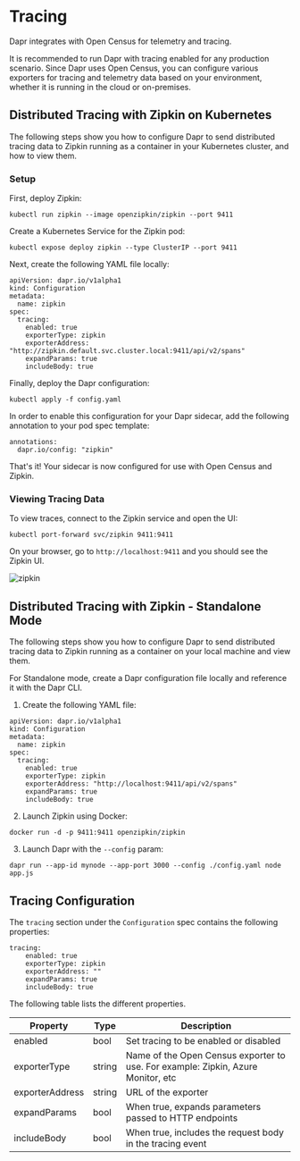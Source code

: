 # Tracing

Dapr integrates with Open Census for telemetry and tracing.

It is recommended to run Dapr with tracing enabled for any production scenario.
Since Dapr uses Open Census, you can configure various exporters for tracing and telemetry data based on your environment, whether it is running in the cloud or on-premises.

## Distributed Tracing with Zipkin on Kubernetes

The following steps show you how to configure Dapr to send distributed tracing data to Zipkin running as a container in your Kubernetes cluster, and how to view them.


### Setup

First, deploy Zipkin:

```
kubectl run zipkin --image openzipkin/zipkin --port 9411
```

Create a Kubernetes Service for the Zipkin pod:

```
kubectl expose deploy zipkin --type ClusterIP --port 9411
```

Next, create the following YAML file locally:

```
apiVersion: dapr.io/v1alpha1
kind: Configuration
metadata:
  name: zipkin
spec:
  tracing:
    enabled: true
    exporterType: zipkin
    exporterAddress: "http://zipkin.default.svc.cluster.local:9411/api/v2/spans"
    expandParams: true
    includeBody: true
```

Finally, deploy the Dapr configuration:

```
kubectl apply -f config.yaml
```

In order to enable this configuration for your Dapr sidecar, add the following annotation to your pod spec template:

```
annotations:
  dapr.io/config: "zipkin"
```

That's it! Your sidecar is now configured for use with Open Census and Zipkin.

### Viewing Tracing Data

To view traces, connect to the Zipkin service and open the UI:

```
kubectl port-forward svc/zipkin 9411:9411
```

On your browser, go to ```http://localhost:9411``` and you should see the Zipkin UI.

![zipkin](../../images/zipkin_ui.png)

## Distributed Tracing with Zipkin - Standalone Mode
The following steps show you how to configure Dapr to send distributed tracing data to Zipkin running as a container on your local machine and view them.


For Standalone mode, create a Dapr configuration file locally and reference it with the Dapr CLI.

1. Create the following YAML file:

```
apiVersion: dapr.io/v1alpha1
kind: Configuration
metadata:
  name: zipkin
spec:
  tracing:
    enabled: true
    exporterType: zipkin
    exporterAddress: "http://localhost:9411/api/v2/spans"
    expandParams: true
    includeBody: true
```

2. Launch Zipkin using Docker:

```
docker run -d -p 9411:9411 openzipkin/zipkin
```

3. Launch Dapr with the `--config` param:

```
dapr run --app-id mynode --app-port 3000 --config ./config.yaml node app.js
```

## Tracing Configuration

The `tracing` section under the `Configuration` spec contains the following properties:

```
tracing:
    enabled: true
    exporterType: zipkin
    exporterAddress: ""
    expandParams: true
    includeBody: true
```

The following table lists the different properties.

Property | Type | Description
---- | ------- | -----------
enabled  | bool | Set tracing to be enabled or disabled
exporterType  | string | Name of the Open Census exporter to use. For example: Zipkin, Azure Monitor, etc
exporterAddress  | string | URL of the exporter
expandParams  | bool | When true, expands parameters passed to HTTP endpoints
includeBody  | bool | When true, includes the request body in the tracing event
